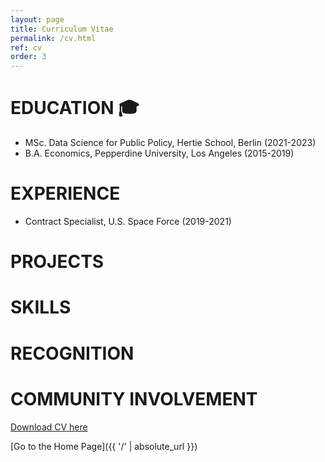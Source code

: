 ```yaml
---
layout: page
title: Curriculum Vitae
permalink: /cv.html
ref: cv
order: 3
---
```


# **EDUCATION** 🎓
* MSc. Data Science for Public Policy, Hertie School, Berlin (2021-2023)
* B.A. Economics, Pepperdine University, Los Angeles (2015-2019)

# **EXPERIENCE**
* Contract Specialist, U.S.  Space Force (2019-2021)

# **PROJECTS**

# **SKILLS**

# **RECOGNITION**

# **COMMUNITY INVOLVEMENT**

[Download CV here]()

[Go to the Home Page]({{ '/' | absolute_url }})
